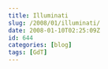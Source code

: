 ```yaml
---
title: Illuminati
slug: /2008/01/illuminati/
date: 2008-01-10T02:25:09Z
id: 644
categories: [blog]
tags: [GdT]
---
```

